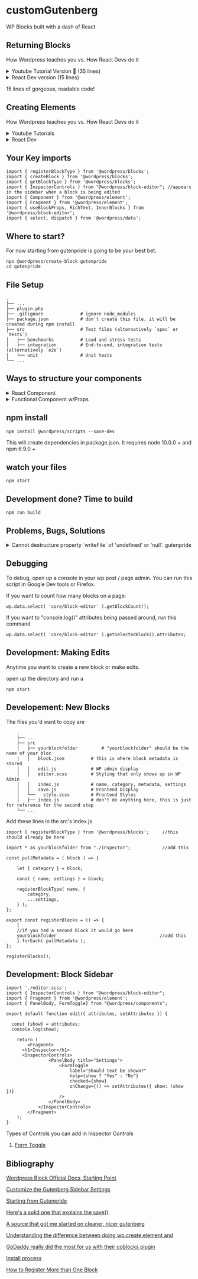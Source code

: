 
# customGutenberg
WP Blocks built with a dash of React
 
## Returning Blocks
How Wordpress teaches you vs. How React Devs do it

<details>
  <summary>Youtube Tutorial Version 🤮 (35 lines)</summary>
  
  ```
   return el( 'div', 
     { 
        className: 'notice-box notice-' + attributes.type
     }, 
     el(
        'select', 
        {
           onChange: updateType,
           value: attributes.type,
        },
        el("option", {value: "default" }, "Default"),
        el("option", {value: "success" }, "Success"),
        el("option", {value: "danger" }, "Danger Zone")
     ),
     el(
        'input', 
        {
           type: 'text', 
           placeholder: 'Enter title here...',
           value: attributes.title,
           onChange: updateTitle,
           style: { width: '100%' }
        }
     ),
     el(
        wp.editor.RichText,
        {
           tagName: 'p',
           onChange: updateContent,
           value: attributes.content,
           placeholder: 'Enter description here...'
        }
     )   
  ); // End return
  ```
</details>


<details>
  <summary>React Dev version (15 lines)</summary>
  
 ```
   return (
      <div className={`notice-box notice` + attributes.type}>
         <div>
            <select onChange={updateType} value={attributes.type}></select>
            <option value={`default`}>Default</option>
            <option value={`success`}>Success</option>
            <option value={`danger`}>Danger</option>
         </div>
         <input type="text" 
         placeholder="Enter title here..." 
         value={attributes.title}
         onChange={updateTitle}></input>
         <RichText tagName={"p"} onChange={updateContent} value={attributes.content} placeholder={"Enter description here..."}></RichText>
    </div>
    );
  ```
  
</details>

15 lines of gorgeous, readable code!

## Creating Elements
How Wordpress teaches you vs. How React Devs do it


<details>
  <summary>Youtube Tutorials</summary>
  
```
var el = wp.element.createElement;
```
  
</details>


<details>
  <summary>React Dev</summary>
  
```
import { Component, Fragment } from '@wordpress/element';

class ButtonsEdit extends Component {
}
export default ButtonsEdit;
```
  
</details>

## Your Key imports
```
import { registerBlockType } from '@wordpress/blocks';
import { createBlock } from '@wordpress/blocks';
import { getBlockType } from '@wordpress/blocks';
import { InspectorControls } from "@wordpress/block-editor"; //appears in the sidebar when a block is being edited
import { Component } from '@wordpress/element';
import { Fragment } from '@wordpress/element';
import { useBlockProps, RichText, InnerBlocks } from '@wordpress/block-editor';
import { select, dispatch } from '@wordpress/data';
```

## Where to start?

For now starting from gutenpride is going to be your best bet.
```
npx @wordpress/create-block gutenpride
cd gutenpride
```

## File Setup
    .
    ├── ...
    ├── plugin.php
    ├── .gitignore              # ignore node_modules  
    ├── package.json            # don't create this file, it will be created during npm install  
    ├── src                     # Test files (alternatively `spec` or `tests`)
    │   ├── benchmarks          # Load and stress tests
    │   ├── integration         # End-to-end, integration tests (alternatively `e2e`)
    │   └── unit                # Unit tests
    └── ...

## Ways to structure your components

<details>
  <summary>React Component</summary>
  
```
import { Component } from '@wordpress/element';

export default class ButtonsEdit extends Component {
  render() {
    return (
      <div>
        <h1>Button Test</h1>
      </div>
    )
  }
}
```
  
</details>


<details>
  <summary>Functional Component w/Props</summary>
  
```
export default function edit ({ attributes, setAttributes }) {
  return (
    <div>
    </div>
  )
}
```
  
</details>

## npm install
`npm install @wordpress/scripts --save-dev`

This will create dependencies in package.json.
It requires node 10.0.0 + and npm 6.9.0 + 

## watch your files
`npm start`

## Development done? Time to build
`npm run build`

## Problems, Bugs, Solutions

<details>
  <summary>Cannot destructure property `writeFile` of 'undefined' or 'null'. gutenpride</summary>
  Check your node version. WP-Scripts and Guten can only run on node 10.0.0 +. you can check this with `node -v`
</details>

## Debugging
To debug, open up a console in your wp post / page admin. You can run this script in Google Dev tools or Firefox.

If you want to count how many blocks on a page:
```
wp.data.select( 'core/block-editor' ).getBlockCount();
```

If you want to "console.log()" attributes being passed around, run this command
```
wp.data.select( 'core/block-editor' ).getSelectedBlock().attributes;
```


## Development: Making Edits
Anytime you want to create a new block or make edits. 

open up the directory and run a 
```
npm start
```

## Developement: New Blocks
The files you'd want to copy are
```
    .
    ├── ...
    ├── src
    │   ├── yourblockfolder         # "yourblockfolder" should be the name of your bloc
    │   │   block.json          # this is where block metadata is stored
    │   │   edit.js             # WP admin display
    │   │   editor.scss         # Styling that only shows up in WP Admin
    │   │   index.js            # name, category, metadata, settings
    │   │   save.js             # Frontend Display
    │   └──   style.scss        # Frontend Styles
    │   ├── index.js            # don't do anything here, this is just for reference for the second step
    └── ...
 ```
Add these lines in the src's index.js
```
import { registerBlockType } from '@wordpress/blocks';     //this should already be here

import * as yourblockfolder from "./inspector";            //add this

const pullMetadata = ( block ) => {

	let { category } = block;

	const { name, settings } = block;

	registerBlockType( name, {
		category,
		...settings,
	} );
};

export const registerBlocks = () => {
	[
    //if you had a second block it would go here
    yourblockfolder                                       //add this
	].forEach( pullMetadata );
};

registerBlocks();
```

## Development: Block Sidebar
```
import './editor.scss';
import { InspectorControls } from "@wordpress/block-editor";
import { Fragment } from '@wordpress/element';
import { PanelBody, FormToggle} from "@wordpress/components";

export default function edit({ attributes, setAttributes }) {

  const {show} = attributes;
  console.log(show);

	return (
		<Fragment>
      <h1>Inspector</h1>
      <InspectorControls>
				<PanelBody title="Settings">
					<FormToggle
						label="Should text be shown?"
						help={show ? "Yes" : "No"}
						checked={show}
						onChange={() => setAttributes({ show: !show })}
					/>
				</PanelBody>
			</InspectorControls>
		</Fragment>
	);
}
```

Types of Controls you can add in Inspector Controls
1. [Form Toggle](https://developer.wordpress.org/block-editor/reference-guides/components/form-toggle/#design-guidelines)

## Bibliography

[Wordpress Block Official Docs, Starting Point](https://developer.wordpress.org/block-editor/how-to-guides/)

[Customize the Gutenberg Sidebar Settings](https://wpblockz.com/tutorial/how-to-code-the-inspector-controls/)

[Starting from Gutenpride](https://developer.wordpress.org/block-editor/handbook/tutorials/create-block/wp-plugin/)

[Here's a solid one that explains the save()](https://www.youtube.com/watch?v=sYHYTk0jeE8)

[A source that got me started on cleaner, nicer gutenberg](https://wordpress.stackexchange.com/questions/346562/file-structure-and-react-setup-when-creating-multiple-gutenberg-blocks)

[Understanding the difference between doing wp.create.element and <Fragments/>](https://www.youtube.com/watch?v=jauZCeLrGFA&ab_channel=ZacGordonZacGordon)

[GoDaddy really did the most for us with their coblocks plugin](https://github.com/godaddy-wordpress/coblocks)

[Install process](https://www.youtube.com/watch?v=8Jh707tR-0c&ab_channel=ZacGordonZacGordon)

[How to Register More than One Block](https://stackoverflow.com/questions/56045886/registering-multiple-custom-gutenberg-blocks-in-a-plugin-with-webpack-build)
